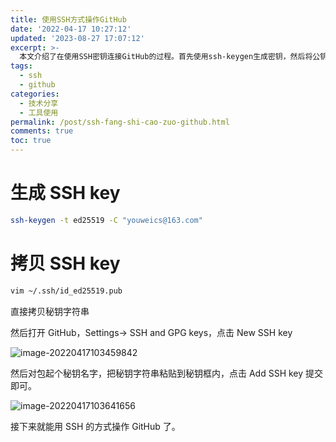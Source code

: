 ```yaml
---
title: 使用SSH方式操作GitHub
date: '2022-04-17 10:27:12'
updated: '2023-08-27 17:07:12'
excerpt: >-
  本文介绍了在使用SSH密钥连接GitHub的过程。首先使用ssh-keygen生成密钥，然后将公钥添加到GitHub账户。详细步骤包括生成密钥、复制公钥内容、在GitHub设置中添加新SSH密钥并提交。完成后即可通过SSH方式操作GitHub。
tags:
  - ssh
  - github
categories:
  - 技术分享
  - 工具使用
permalink: /post/ssh-fang-shi-cao-zuo-github.html
comments: true
toc: true
---
```



# 生成 SSH key

```bash
ssh-keygen -t ed25519 -C "youweics@163.com"
```

# 拷贝 SSH key

```bash
vim ~/.ssh/id_ed25519.pub
```

直接拷贝秘钥字符串

然后打开 GitHub，Settings-> SSH and GPG keys，点击 New SSH key

​![image-20220417103459842](https://img1.terwer.space/image-20220417103459842.png)​

然后对包起个秘钥名字，把秘钥字符串粘贴到秘钥框内，点击 Add SSH key 提交即可。

​![image-20220417103641656](https://img1.terwer.space/image-20220417103641656.png)​

接下来就能用 SSH 的方式操作 GitHub 了。